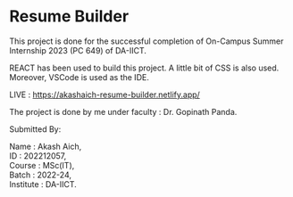 # Resume Builder

This project is done for the successful completion of On-Campus Summer Internship 2023 (PC 649) of DA-IICT.

REACT has been used to build this project. A little bit of CSS is also used. Moreover, VSCode is used as the IDE.

LIVE : https://akashaich-resume-builder.netlify.app/ 

The project is done by me under faculty : Dr. Gopinath Panda.

Submitted By: 

 Name : Akash Aich,  
 ID : 202212057,  
 Course : MSc(IT),  
 Batch : 2022-24,  
 Institute : DA-IICT.
